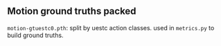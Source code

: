## Motion ground truths packed

`motion-gtuestc0.pth`: split by uestc action classes. used in `metrics.py` to build ground truths.